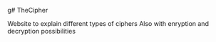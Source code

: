 g# TheCipher

Website to explain different types of ciphers
Also with enryption and decryption possibilities
